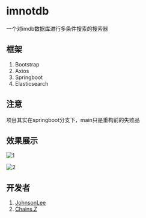 # imnotdb

一个对imdb数据库进行多条件搜索的搜索器

## 框架

1. Bootstrap
2. Axios
3. Springboot
4. Elasticsearch

## 注意

项目其实在springboot分支下，main只是重构前的失败品

## 效果展示

![1](https://i.loli.net/2021/07/01/eAMPs9hXpCN5BnT.png)

![2](https://i.loli.net/2021/07/01/tXxUSJFkRbEneHa.png)

## 开发者

1. [JohnsonLee](https://github.com/JohnsonLee-debug)
2. [Chains.Z](https://github.com/Chains-Z)